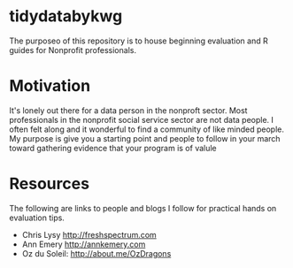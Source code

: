 tidydatabykwg
=============

The purposeo of this repository is to house beginning evaluation and R guides for Nonprofit professionals.


# Motivation

It's lonely out there for a data person in the nonproft sector. Most professionals in the nonprofit social service sector are not data people. I often felt along and it wonderful to find a community of like minded people. My purpose is give you a starting point and people to follow in your march toward gathering evidence that your program is of valule 



# Resources


The following are links to people and blogs I follow for practical hands on evaluation tips. 

* Chris Lysy http://freshspectrum.com
* Ann Emery  http://annkemery.com
* Oz du Soleil: http://about.me/OzDragons







